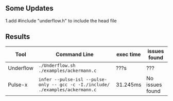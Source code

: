 ## Some Updates

1.add #include "underflow.h" to include the head file

## Results

|Tool|Command Line|exec time|issues found                         |
|----------------|-------------------------------|-----------------------------|---------------------------|
|Underflow|`./Underflow.sh ./examples/ackermann.c`|???s|???|
|Pulse-x|`infer --pulse-isl --pulse-only -- gcc -c -I./include/ ./examples/ackermann.c`|31.245ms|No issues found|
